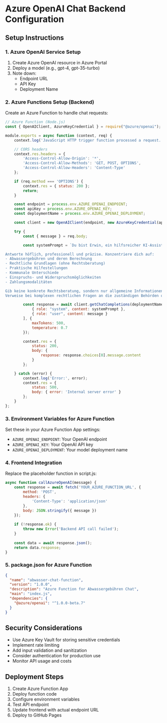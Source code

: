 # Azure OpenAI Chat Backend Configuration

## Setup Instructions

### 1. Azure OpenAI Service Setup
1. Create Azure OpenAI resource in Azure Portal
2. Deploy a model (e.g., gpt-4, gpt-35-turbo)
3. Note down:
   - Endpoint URL
   - API Key
   - Deployment Name

### 2. Azure Functions Setup (Backend)
Create an Azure Function to handle chat requests:

```javascript
// Azure Function (Node.js)
const { OpenAIClient, AzureKeyCredential } = require("@azure/openai");

module.exports = async function (context, req) {
    context.log('JavaScript HTTP trigger function processed a request.');

    // CORS headers
    context.res.headers = {
        'Access-Control-Allow-Origin': '*',
        'Access-Control-Allow-Methods': 'GET, POST, OPTIONS',
        'Access-Control-Allow-Headers': 'Content-Type'
    };

    if (req.method === 'OPTIONS') {
        context.res = { status: 200 };
        return;
    }

    const endpoint = process.env.AZURE_OPENAI_ENDPOINT;
    const apiKey = process.env.AZURE_OPENAI_KEY;
    const deploymentName = process.env.AZURE_OPENAI_DEPLOYMENT;

    const client = new OpenAIClient(endpoint, new AzureKeyCredential(apiKey));

    try {
        const { message } = req.body;

        const systemPrompt = `Du bist Erwin, ein hilfsreicher KI-Assistent für Fragen zu Abwassergebühren in Deutschland. 

Antworte höflich, professionell und präzise. Konzentriere dich auf:
- Abwassergebühren und deren Berechnung
- Rechtliche Grundlagen (ohne Rechtsberatung)
- Praktische Hilfestellungen
- Kommunale Unterschiede
- Einspruchs- und Widerspruchsmöglichkeiten
- Zahlungsmodalitäten

Gib keine konkrete Rechtsberatung, sondern nur allgemeine Informationen. 
Verweise bei komplexen rechtlichen Fragen an die zuständigen Behörden oder Fachexperten.`;

        const response = await client.getChatCompletions(deploymentName, [
            { role: "system", content: systemPrompt },
            { role: "user", content: message }
        ], {
            maxTokens: 500,
            temperature: 0.7
        });

        context.res = {
            status: 200,
            body: {
                response: response.choices[0].message.content
            }
        };

    } catch (error) {
        context.log('Error:', error);
        context.res = {
            status: 500,
            body: { error: 'Internal server error' }
        };
    }
};
```

### 3. Environment Variables for Azure Function
Set these in your Azure Function App settings:
- `AZURE_OPENAI_ENDPOINT`: Your OpenAI endpoint
- `AZURE_OPENAI_KEY`: Your OpenAI API key
- `AZURE_OPENAI_DEPLOYMENT`: Your model deployment name

### 4. Frontend Integration
Replace the placeholder function in script.js:

```javascript
async function callAzureOpenAI(message) {
    const response = await fetch('YOUR_AZURE_FUNCTION_URL', {
        method: 'POST',
        headers: {
            'Content-Type': 'application/json'
        },
        body: JSON.stringify({ message })
    });
    
    if (!response.ok) {
        throw new Error('Backend API call failed');
    }
    
    const data = await response.json();
    return data.response;
}
```

### 5. package.json for Azure Function
```json
{
  "name": "abwasser-chat-function",
  "version": "1.0.0",
  "description": "Azure Function for Abwassergebühren Chat",
  "main": "index.js",
  "dependencies": {
    "@azure/openai": "^1.0.0-beta.7"
  }
}
```

## Security Considerations
- Use Azure Key Vault for storing sensitive credentials
- Implement rate limiting
- Add input validation and sanitization
- Consider authentication for production use
- Monitor API usage and costs

## Deployment Steps
1. Create Azure Function App
2. Deploy function code
3. Configure environment variables
4. Test API endpoint
5. Update frontend with actual endpoint URL
6. Deploy to GitHub Pages